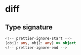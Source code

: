 # diff

## Type signature

```typescript
<!-- prettier-ignore-start -->
(obj1: any, obj2: any) => object
<!-- prettier-ignore-end -->
```
